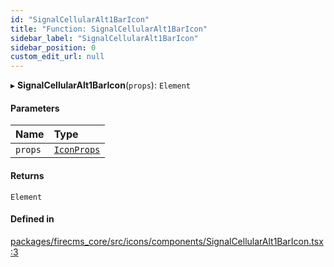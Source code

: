 ```yaml
---
id: "SignalCellularAlt1BarIcon"
title: "Function: SignalCellularAlt1BarIcon"
sidebar_label: "SignalCellularAlt1BarIcon"
sidebar_position: 0
custom_edit_url: null
---
```


▸ **SignalCellularAlt1BarIcon**(`props`): `Element`

#### Parameters

| Name | Type |
| :------ | :------ |
| `props` | [`IconProps`](../types/IconProps.md) |

#### Returns

`Element`

#### Defined in

[packages/firecms_core/src/icons/components/SignalCellularAlt1BarIcon.tsx:3](https://github.com/FireCMSco/firecms/blob/d45f3739/packages/firecms_core/src/icons/components/SignalCellularAlt1BarIcon.tsx#L3)
